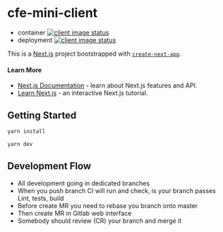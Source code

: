 # cfe-mini-client

-   container [![client image status](https://git2.services.gamigo.com/cfe/cfe-mini-client/badges/develop/pipeline.svg)](https://git2.services.gamigo.com/cfe/cfe-mini-client/pipelines)
-   deployment [![client image status](https://git2.services.gamigo.com/cfe/helm-cfe-mini-client/badges/master/pipeline.svg)](https://git2.services.gamigo.com/cfe/helm-cfe-mini-client/pipelines)

This is a [Next.js](https://nextjs.org/) project bootstrapped with [`create-next-app`](https://github.com/vercel/next.js/tree/canary/packages/create-next-app).

#### Learn More

-   [Next.js Documentation](https://nextjs.org/docs) - learn about Next.js features and API.
-   [Learn Next.js](https://nextjs.org/learn) - an interactive Next.js tutorial.

## Getting Started

```bash
yarn install
```

```bash
yarn dev
```

## Development Flow

-   All development going in dedicated branches
-   When you push branch CI will run and check, is your branch passes Lint, tests, build
-   Before create MR you need to rebase you branch onto master
-   Then create MR in Gitlab web interface
-   Somebody should review (CR) your branch and merge it
